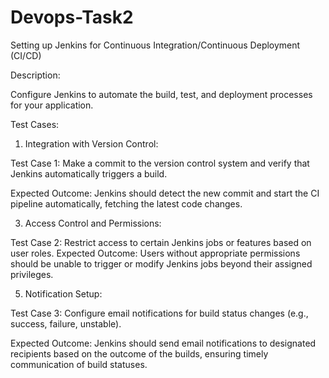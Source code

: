 # Devops-Task2
Setting up Jenkins for Continuous Integration/Continuous Deployment (CI/CD)

Description:

Configure Jenkins to automate the build, test, and deployment processes for your
application.

Test Cases:

1. Integration with Version Control:

Test Case 1: Make a commit to the version control system and verify that Jenkins automatically
triggers a build.

Expected Outcome: Jenkins should detect the new commit and start the CI pipeline
automatically, fetching the latest code changes.

3. Access Control and Permissions:
   
Test Case 2: Restrict access to certain Jenkins jobs or features based on user roles.
Expected Outcome: Users without appropriate permissions should be unable to trigger or
modify Jenkins jobs beyond their assigned privileges.

5. Notification Setup:
   
Test Case 3: Configure email notifications for build status changes (e.g., success, failure,
unstable).

Expected Outcome: Jenkins should send email notifications to designated recipients based on
the outcome of the builds, ensuring timely communication of build statuses.
